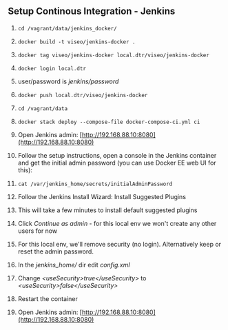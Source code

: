 ## Setup Continous Integration - Jenkins

1. `cd /vagrant/data/jenkins_docker/`
2. `docker build -t viseo/jenkins-docker .`
3. `docker tag viseo/jenkins-docker local.dtr/viseo/jenkins-docker`
4. `docker login local.dtr`
5. user/password is *jenkins/password*
6. `docker push local.dtr/viseo/jenkins-docker`
7. `cd /vagrant/data`
8. `docker stack deploy --compose-file docker-compose-ci.yml ci`

9. Open Jenkins admin: [http://192.168.88.10:8080](http://192.168.88.10:8080)
10. Follow the setup instructions, open a console in the Jenkins container and get the initial admin password (you can use Docker EE web UI for this):
11. `cat /var/jenkins_home/secrets/initialAdminPassword`
12. Follow the Jenkins Install Wizard: Install Suggested Plugins
13. This will take a few minutes to install default suggested plugins
14. Click *Continue as admin* - for this local env we won't create any other users for now
15. For this local env, we'll remove security (no login). Alternatively keep or reset the admin password.
16. In the *jenkins_home/* dir edit *config.xml*
17. Change *&lt;useSecurity&gt;true&lt;/useSecurity&gt;* to 
*&lt;useSecurity&gt;false&lt;/useSecurity&gt;* 
18. Restart the container
19. Open Jenkins admin: [http://192.168.88.10:8080](http://192.168.88.10:8080)

<!--
## Deploy a custom/specific image to a service

1. `docker service update --image 192.168.88.10:5000/demo-app:1.0.0 demo_web`

## Deploy Service Manually

1. `docker stack deploy --compose-file docker-compose.yml demo`

## Build Demo Web App (Local)

1. `cd /vagrant/data/app`
2. `docker build -t demo-app:1.0.0 .`
3. `docker run -it --rm --name demo-app --network host demo-app:1.0.0`
4. `curl 192.168.88.10:3000`
//5. `docker tag demo-app:1.0.0 192.168.88.10:5000/demo-app:1.0.0`
//6. `docker push 192.168.88.10:5000/demo-app:1.0.0`
-->
